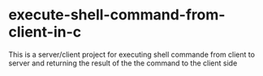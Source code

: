 # execute-shell-command-from-client-in-c
This is a server/client project for executing shell commande from client to server and returning the result of the the command to the client side
